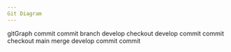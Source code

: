 ```yaml
---
Git Diagram
---
```


gitGraph
    commit
    commit
    branch develop
    checkout develop
    commit
    commit
    checkout main
    merge develop
    commit
    commit
    